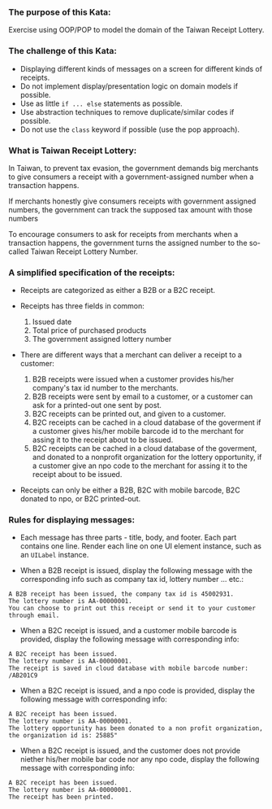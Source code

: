 ### The purpose of this Kata:
Exercise using OOP/POP to model the domain of the Taiwan Receipt Lottery.

### The challenge of this Kata: 
- Displaying different kinds of messages on a screen for different kinds of receipts. 
- Do not implement display/presentation logic on domain models if possible.
- Use as little `if ... else` statements as possible.
- Use abstraction techniques to remove duplicate/similar codes if possible.
- Do not use the `class` keyword if possible (use the pop approach).
 

### What is Taiwan Receipt Lottery:

In Taiwan, to prevent tax evasion, the government demands big merchants to give consumers a receipt with a government-assigned number when a transaction happens.

If merchants honestly give consumers receipts with government assigned numbers,
the government can track the supposed tax amount with those numbers

To encourage consumers to ask for receipts from merchants when a transaction happens, the government turns the assigned number to the so-called Taiwan Receipt Lottery Number.

### A simplified specification of the receipts:
- Receipts are categorized as either a B2B or a B2C receipt.
- Receipts has three fields in common:
    1. Issued date
    2. Total price of purchased products
    3. The government assigned lottery number

- There are different ways that a merchant can deliver a receipt to a customer:

    1. B2B receipts were issued when a customer provides his/her company's tax id number to the merchants.
    2. B2B receipts were sent by email to a customer, or a customer can ask for a printed-out one sent by post.
    3. B2C receipts can be printed out, and given to a customer.
    4. B2C receipts can be cached in a cloud database of the goverment if a customer gives his/her mobile barcode id to the merchant for assing it to the receipt about to be issued.
    5. B2C receipts can be cached in a cloud database of the goverment, and donated to a nonprofit organization for the lottery opportunity, if a customer give an npo code to the merchant for assing it to the receipt about to be issued.

- Receipts can only be either a B2B, B2C with mobile barcode, B2C donated to npo, or B2C printed-out.

### Rules for displaying messages:
- Each message has three parts - title, body, and footer. Each part contains one line. Render each line on one UI element instance, such as an `UILabel` instance.

- When a B2B receipt is issued, display the following message with the corresponding info such as company tax id, lottery number ... etc.:
```
A B2B receipt has been issued, the company tax id is 45002931.
The lottery number is AA-00000001.
You can choose to print out this receipt or send it to your customer through email.
```

- When a B2C receipt is issued, and a customer mobile barcode is provided, display the following message with corresponding info:
```
A B2C receipt has been issued.
The lottery number is AA-00000001.
The receipt is saved in cloud database with mobile barcode number: /AB201C9
```

- When a B2C receipt is issued, and a npo code is provided, display the following message with corresponding info:
```
A B2C receipt has been issued.
The lottery number is AA-00000001.
The lottery opportunity has been donated to a non profit organization, the organization id is: 25885"
```

- When a B2C receipt is issued, and the customer does not provide niether his/her mobile bar code nor any npo code, display the following message with corresponding info:
```
A B2C receipt has been issued.
The lottery number is AA-00000001.
The receipt has been printed.
```
